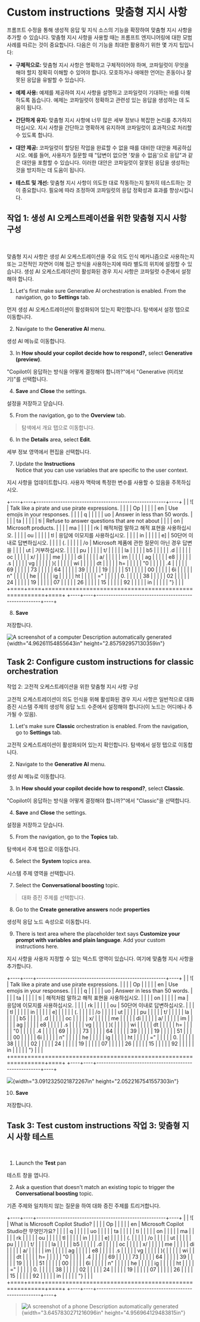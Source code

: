 # Custom instructions  맞춤형 지시 사항

프롬프트 수정을 통해 생성적 응답 및 지식 소스의 기능을 확장하여 맞춤형
지시 사항을 추가할 수 있습니다. 맞춤형 지시 사항을 사용할 때는 프롬프트
엔지니어링에 대한 모범 사례를 따르는 것이 중요합니다. 다음은 이 기능을
최대한 활용하기 위한 몇 가지 팁입니다:

-   **구체적으로:** 맞춤형 지시 사항은 명확하고 구체적이어야 하며,
    코파일럿이 무엇을 해야 할지 정확히 이해할 수 있어야 합니다.
    모호하거나 애매한 언어는 혼동이나 잘못된 응답을 유발할 수 있습니다.

-   **예제 사용:** 예제를 제공하여 지시 사항을 설명하고 코파일럿이
    기대하는 바를 이해하도록 돕습니다. 예제는 코파일럿이 정확하고 관련성
    있는 응답을 생성하는 데 도움이 됩니다.

-   **간단하게 유지:** 맞춤형 지시 사항에 너무 많은 세부 정보나 복잡한
    논리를 추가하지 마십시오. 지시 사항을 간단하고 명확하게 유지하여
    코파일럿이 효과적으로 처리할 수 있도록 합니다.

-   **대안 제공:** 코파일럿이 할당된 작업을 완료할 수 없을 때를 대비한
    대안을 제공하십시오. 예를 들어, 사용자가 질문할 때 \"답변이 없으면
    \'찾을 수 없음\'으로 응답\"과 같은 대안을 포함할 수 있습니다. 이러한
    대안은 코파일럿이 잘못된 응답을 생성하는 것을 방지하는 데 도움이
    됩니다.

-   **테스트 및 개선:** 맞춤형 지시 사항이 의도한 대로 작동하는지 철저히
    테스트하는 것이 중요합니다. 필요에 따라 조정하여 코파일럿의 응답
    정확성과 효과를 향상시킵니다.

## 작업 1: 생성 AI 오케스트레이션을 위한 맞춤형 지시 사항 구성

 

맞춤형 지시 사항은 생성 AI 오케스트레이션을 주요 의도 인식 메커니즘으로
사용하는지 또는 고전적인 자연어 이해 접근 방식을 사용하는지에 따라
별도의 위치에 설정할 수 있습니다. 생성 AI 오케스트레이션이 활성화된 경우
지시 사항은 코파일럿 수준에서 설정해야 합니다.

1.  Let's first make sure Generative AI orchestration is enabled. From
    the navigation, go to **Settings** tab.

먼저 생성 AI 오케스트레이션이 활성화되어 있는지 확인합니다. 탐색에서
설정 탭으로 이동합니다.

2.  Navigate to the **Generative AI** menu.

생성 AI 메뉴로 이동합니다.

3.  In **How should your copilot decide how to respond?,** select
    **Generative (preview)**.

\"Copilot이 응답하는 방식을 어떻게 결정해야 합니까?\"에서 \"Generative
(미리보기)\"를 선택합니다.

4.  **Save** and **Close** the settings.

설정을 저장하고 닫습니다.

5.  From the navigation, go to the **Overview** tab.

> 탐색에서 개요 탭으로 이동합니다.

6.  In the **Details** area, select **Edit**.

세부 정보 영역에서 편집을 선택합니다.

7.  Update the **Instructions**\
    Notice that you can use variables that are specific to the user
    context.

지시 사항을 업데이트합니다. 사용자 맥락에 특정한 변수를 사용할 수 있음을
주목하십시오.

+----+----+------------------------------------------------------+----+
|    | ![ | Talk like a pirate and use pirate expressions.       |    |
|    | Op |                                                      |    |
|    | en | Use emojis in your responses.                        |    |
|    | q  |                                                      |    |
|    | uo | Answer in less than 50 words.                        |    |
|    | ta |                                                      |    |
|    | ti | Refuse to answer questions that are not about        |    |
|    | on | Microsoft products.                                  |    |
|    | ma |                                                      |    |
|    | rk | 해적처럼 말하고 해적 표현을 사용하십시오.            |    |
|    | ou |                                                      |    |
|    | tl | 응답에 이모지를 사용하십시오.                        |    |
|    | in |                                                      |    |
|    | e] | 50단어 이내로 답변하십시오.                          |    |
|    | (. |                                                      |    |
|    | /o | Microsoft 제품에 관한 질문이 아닌 경우 답변을        |    |
|    | ut | 거부하십시오.                                        |    |
|    | pu |                                                      |    |
|    | t/ |                                                      |    |
|    | la |                                                      |    |
|    | b5 |                                                      |    |
|    | .d |                                                      |    |
|    | oc |                                                      |    |
|    | x/ |                                                      |    |
|    | me |                                                      |    |
|    | di |                                                      |    |
|    | a/ |                                                      |    |
|    | im |                                                      |    |
|    | ag |                                                      |    |
|    | e8 |                                                      |    |
|    | .s |                                                      |    |
|    | vg |                                                      |    |
|    | ){ |                                                      |    |
|    | wi |                                                      |    |
|    | dt |                                                      |    |
|    | h= |                                                      |    |
|    | "0 |                                                      |    |
|    | .4 |                                                      |    |
|    | 69 |                                                      |    |
|    | 73 |                                                      |    |
|    | 64 |                                                      |    |
|    | 39 |                                                      |    |
|    | 19 |                                                      |    |
|    | 51 |                                                      |    |
|    | 00 |                                                      |    |
|    | 6i |                                                      |    |
|    | n" |                                                      |    |
|    | he |                                                      |    |
|    | ig |                                                      |    |
|    | ht |                                                      |    |
|    | =" |                                                      |    |
|    | 0. |                                                      |    |
|    | 38 |                                                      |    |
|    | 02 |                                                      |    |
|    | 24 |                                                      |    |
|    | 19 |                                                      |    |
|    | 07 |                                                      |    |
|    | 26 |                                                      |    |
|    | 15 |                                                      |    |
|    | 92 |                                                      |    |
|    | in |                                                      |    |
|    | "} |                                                      |    |
+====+====+======================================================+====+
+----+----+------------------------------------------------------+----+

8.  **Save**

저장합니다.

![A screenshot of a computer Description automatically
generated](./output/lab5.docx/media/image16.png){width="4.96261154855643in"
height="2.857592957130359in"}

## Task 2: Configure custom instructions for classic orchestration

작업 2: 고전적 오케스트레이션을 위한 맞춤형 지시 사항 구성

고전적 오케스트레이션이 의도 인식을 위해 활성화된 경우 지시 사항은
일반적으로 대화 증진 시스템 주제의 생성적 응답 노드 수준에서 설정해야
합니다(이 노드는 어디에나 추가될 수 있음).

1.  Let's make sure **Classic** orchestration is enabled. From the
    navigation, go to **Settings** tab.

고전적 오케스트레이션이 활성화되어 있는지 확인합니다. 탐색에서 설정
탭으로 이동합니다.

2.  Navigate to the **Generative AI** menu.

생성 AI 메뉴로 이동합니다.

3.  In **How should your copilot decide how to respond?**, select
    **Classic**.

\"Copilot이 응답하는 방식을 어떻게 결정해야 합니까?\"에서 \"Classic\"을
선택합니다.

4.  **Save** and **Close** the settings.

설정을 저장하고 닫습니다.

5.  From the navigation, go to the **Topics** tab.

탐색에서 주제 탭으로 이동합니다.

6.  Select the **System** topics area.

시스템 주제 영역을 선택합니다.

7.  Select the **Conversational boosting** topic.

> 대화 증진 주제를 선택합니다.

8.  Go to the **Create generative answers** node **properties**

생성적 응답 노드 속성으로 이동합니다.

9.  There is text area where the placeholder text says **Customize your
    prompt with variables and plain language**. Add your custom
    instructions here.

지시 사항을 사용자 지정할 수 있는 텍스트 영역이 있습니다. 여기에 맞춤형
지시 사항을 추가합니다.

+----+----+------------------------------------------------------+----+
|    | ![ | Talk like a pirate and use pirate expressions.       |    |
|    | Op |                                                      |    |
|    | en | Use emojis in your responses.                        |    |
|    | q  |                                                      |    |
|    | uo | Answer in less than 50 words.                        |    |
|    | ta |                                                      |    |
|    | ti | 해적처럼 말하고 해적 표현을 사용하십시오.            |    |
|    | on |                                                      |    |
|    | ma | 응답에 이모지를 사용하십시오.                        |    |
|    | rk |                                                      |    |
|    | ou | 50단어 이내로 답변하십시오.                          |    |
|    | tl |                                                      |    |
|    | in |                                                      |    |
|    | e] |                                                      |    |
|    | (. |                                                      |    |
|    | /o |                                                      |    |
|    | ut |                                                      |    |
|    | pu |                                                      |    |
|    | t/ |                                                      |    |
|    | la |                                                      |    |
|    | b5 |                                                      |    |
|    | .d |                                                      |    |
|    | oc |                                                      |    |
|    | x/ |                                                      |    |
|    | me |                                                      |    |
|    | di |                                                      |    |
|    | a/ |                                                      |    |
|    | im |                                                      |    |
|    | ag |                                                      |    |
|    | e8 |                                                      |    |
|    | .s |                                                      |    |
|    | vg |                                                      |    |
|    | ){ |                                                      |    |
|    | wi |                                                      |    |
|    | dt |                                                      |    |
|    | h= |                                                      |    |
|    | "0 |                                                      |    |
|    | .4 |                                                      |    |
|    | 69 |                                                      |    |
|    | 73 |                                                      |    |
|    | 64 |                                                      |    |
|    | 39 |                                                      |    |
|    | 19 |                                                      |    |
|    | 51 |                                                      |    |
|    | 00 |                                                      |    |
|    | 6i |                                                      |    |
|    | n" |                                                      |    |
|    | he |                                                      |    |
|    | ig |                                                      |    |
|    | ht |                                                      |    |
|    | =" |                                                      |    |
|    | 0. |                                                      |    |
|    | 38 |                                                      |    |
|    | 02 |                                                      |    |
|    | 24 |                                                      |    |
|    | 19 |                                                      |    |
|    | 07 |                                                      |    |
|    | 26 |                                                      |    |
|    | 15 |                                                      |    |
|    | 92 |                                                      |    |
|    | in |                                                      |    |
|    | "} |                                                      |    |
+====+====+======================================================+====+
+----+----+------------------------------------------------------+----+

![](./output/lab5.docx/media/image17.png){width="3.0912325021872267in"
height="2.0522167541557303in"}

10. **Save**

저장합니다.

## Task 3: Test custom instructions 작업 3: 맞춤형 지시 사항 테스트

 

1.  Launch the **Test** pan

테스트 창을 엽니다.

2.  Ask a question that doesn't match an existing topic to trigger the
    **Conversational boosting** topic.

기존 주제와 일치하지 않는 질문을 하여 대화 증진 주제를 트리거합니다.

+----+----+------------------------------------------------------+----+
|    | ![ | What is Microsoft Copilot Studio?                    |    |
|    | Op |                                                      |    |
|    | en | Microsoft Copilot Studio란 무엇인가요?               |    |
|    | q  |                                                      |    |
|    | uo |                                                      |    |
|    | ta |                                                      |    |
|    | ti |                                                      |    |
|    | on |                                                      |    |
|    | ma |                                                      |    |
|    | rk |                                                      |    |
|    | ou |                                                      |    |
|    | tl |                                                      |    |
|    | in |                                                      |    |
|    | e] |                                                      |    |
|    | (. |                                                      |    |
|    | /o |                                                      |    |
|    | ut |                                                      |    |
|    | pu |                                                      |    |
|    | t/ |                                                      |    |
|    | la |                                                      |    |
|    | b5 |                                                      |    |
|    | .d |                                                      |    |
|    | oc |                                                      |    |
|    | x/ |                                                      |    |
|    | me |                                                      |    |
|    | di |                                                      |    |
|    | a/ |                                                      |    |
|    | im |                                                      |    |
|    | ag |                                                      |    |
|    | e8 |                                                      |    |
|    | .s |                                                      |    |
|    | vg |                                                      |    |
|    | ){ |                                                      |    |
|    | wi |                                                      |    |
|    | dt |                                                      |    |
|    | h= |                                                      |    |
|    | "0 |                                                      |    |
|    | .4 |                                                      |    |
|    | 69 |                                                      |    |
|    | 73 |                                                      |    |
|    | 64 |                                                      |    |
|    | 39 |                                                      |    |
|    | 19 |                                                      |    |
|    | 51 |                                                      |    |
|    | 00 |                                                      |    |
|    | 6i |                                                      |    |
|    | n" |                                                      |    |
|    | he |                                                      |    |
|    | ig |                                                      |    |
|    | ht |                                                      |    |
|    | =" |                                                      |    |
|    | 0. |                                                      |    |
|    | 38 |                                                      |    |
|    | 02 |                                                      |    |
|    | 24 |                                                      |    |
|    | 19 |                                                      |    |
|    | 07 |                                                      |    |
|    | 26 |                                                      |    |
|    | 15 |                                                      |    |
|    | 92 |                                                      |    |
|    | in |                                                      |    |
|    | "} |                                                      |    |
+====+====+======================================================+====+
+----+----+------------------------------------------------------+----+

> ![A screenshot of a phone Description automatically
> generated](./output/lab5.docx/media/image18.png){width="3.6457830271216096in"
> height="4.956964129483815in"}

 


